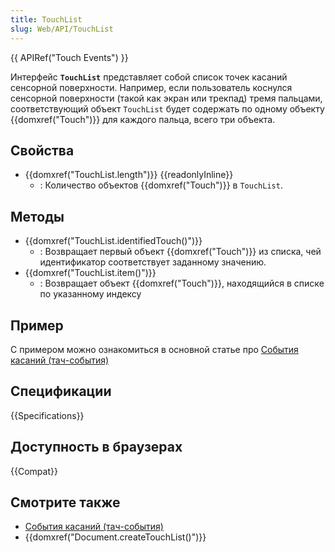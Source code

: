 ```yaml
---
title: TouchList
slug: Web/API/TouchList
---
```


{{ APIRef("Touch Events") }}

Интерфейс **`TouchList`** представляет собой список точек касаний сенсорной поверхности. Например, если пользователь коснулся сенсорной поверхности (такой как экран или трекпад) тремя пальцами, соответствующий объект `TouchList` будет содержать по одному объекту {{domxref("Touch")}} для каждого пальца, всего три объекта.

## Свойства

- {{domxref("TouchList.length")}} {{readonlyInline}}
  - : Количество объектов {{domxref("Touch")}} в `TouchList`.

## Методы

- {{domxref("TouchList.identifiedTouch()")}}
  - : Возвращает первый объект {{domxref("Touch")}} из списка, чей идентификатор соответствует заданному значению.
- {{domxref("TouchList.item()")}}
  - : Возвращает объект {{domxref("Touch")}}, находящийся в списке по указанному индексу

## Пример

С примером можно ознакомиться в основной статье про [События касаний (тач-события)](/ru/docs/Web/API/Touch_events)

## Спецификации

{{Specifications}}

## Доступность в браузерах

{{Compat}}

## Смотрите также

- [События касаний (тач-события)](/ru/docs/Web/API/Touch_events)
- {{domxref("Document.createTouchList()")}}
